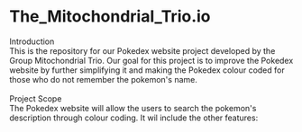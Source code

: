# The_Mitochondrial_Trio.io
Introduction <br>
This is the repository for our Pokedex website project developed by the Group Mitochondrial Trio. Our goal for this project is to improve the Pokedex website by further simplifying it and making the Pokedex colour coded for those who do not remember the pokemon's name. <br> <br>
Project Scope <br>
The Pokedex website will allow the users to search the pokemon's description through colour coding. It wil include the other features:  
